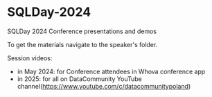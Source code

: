 # SQLDay-2024
SQLDay 2024 Conference presentations and demos

To get the materials navigate to the speaker's folder. 

Session videos: 
- in May 2024: for Conference attendees in Whova conference app
- in 2025: for all on DataCommunity YouTube channel(https://www.youtube.com/c/datacommunitypoland)
